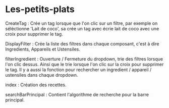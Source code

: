 # Les-petits-plats

CreateTag : Crée un tag lorsque que l'on clic sur un filtre, par exemple on séléctionne 'Lait de coco', sa crée un tag avec écrie lait de coco avec une croix pour supprimer le tag.

DisplayFilter : Crée la liste des filtres dans chaque composant, c'est à dire Ingredients, Appareils et Ustensiles.

filterIngredient : Ouverture / Fermeture du dropdown, trie des filtres lorsque l'on clic dessus. Ainsi que le trie lorsque l'on clic sur la croix pour supprimer le tag. Il y a aussi la fonction pour rechercher un ingredient / appareil / ustensiles dans chaque dropdown.

index : Création des recettes.

searchBarPrincipal : Contient l'algorithme de recherche pour la barre principal. 
